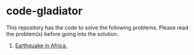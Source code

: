 # code-gladiator
This repository has the code to solve the following problems. Please read the problem(s) before going into the solution.
<ol>
  <li>
    <a href="https://www.techgig.com/practice/question/Y0Y2NndVR2FYTUFxZElLRkhRYzdPQT09"> Earthquake in Africa.</a>
  </li>
  </ol
